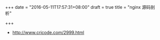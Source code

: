 +++
date = "2016-05-11T17:57:31+08:00"
draft = true
title = "nginx 源码剖析"

+++

* http://www.cricode.com/2999.html

